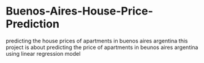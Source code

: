 # Buenos-Aires-House-Price-Prediction
predicting the house prices of apartments in buenos aires argentina
this project is about predicting the price of apartments in beunos aires argentina using linear regression model

